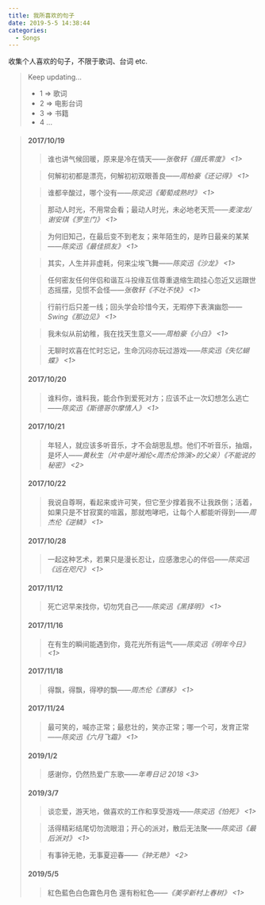 ```yaml
---
title: 我所喜欢的句子
date: 2019-5-5 14:38:44
categories:
  - Songs
---
```


收集个人喜欢的句子，不限于歌词、台词 etc.
> Keep updating...
>* 1 => 歌词
>* 2 => 电影台词
>* 3 => 书籍
>* 4 ...

> #### 2017/10/19
> > 谁也讲气候回暖，原来是冷在情天——*张敬轩《摄氏零度》 <1>*
> 
> > 何解初初都是漂亮，何解初初双眼善良——*周柏豪《还记得》 <1>*
> 
> > 谁都辛酸过，哪个没有——*陈奕迅《葡萄成熟时》 <1>*
> 
> > 那动人时光，不用常会看；最动人时光，未必地老天荒——*麦浚龙/谢安琪《罗生门》 <1>*
> 
> > 为何旧知己，在最后变不到老友；来年陌生的，是昨日最亲的某某——*陈奕迅《最佳损友》 <1>*
> 
> > 其实，人生并非虚耗，何来尘埃飞舞——*陈奕迅《沙龙》 <1>*
> 
> > 任何密友任何伴侣和谐互斗投缘互信尊重退缩生疏挂心忽近又远跟世态摇摆，见惯不会怪——*张敬轩《不吐不快》 <1>*
> 
> > 行前行后只差一线；回头学会珍惜今天，无暇停下表演幽怨——*Swing《那边见》 <1>*
> 
> > 我未似从前幼稚，我在找天生意义——*周柏豪《小白》 <1>*
> 
> > 无聊时欢喜在忙时忘记，生命沉闷亦玩过游戏——*陈奕迅《失忆蝴蝶》 <1>*
> 
> #### 2017/10/20
> > 谁料你，谁料我，能合作到爱死对方；应该不止一次幻想怎么逃亡——*陈奕迅《斯德哥尔摩情人》 <1>*
> 
> #### 2017/10/21
> > 年轻人，就应该多听音乐，才不会胡思乱想。他们不听音乐，抽烟，是坏人——*黄秋生（片中是叶湘伦<周杰伦饰演>的父亲）《不能说的秘密》 <2>*
> 
> #### 2017/10/22
> > 我说自尊啊，看起来或许可笑，但它至少撑着我不让我跌倒；活着，如果只是不甘寂寞的喧嚣，那就咆哮吧，让每个人都能听得到——*周杰伦《逆鳞》 <1>*
> 
> #### 2017/10/28
> > 一起这种艺术，若果只是漫长忍让，应感激忠心的伴侣——*陈奕迅《远在咫尺》 <1>*
> 
> #### 2017/11/12
> > 死亡迟早来找你，切勿凭自己——*陈奕迅《黑择明》 <1>*
> 
> #### 2017/11/16
> > 在有生的瞬间能遇到你，竟花光所有运气——*陈奕迅《明年今日》 <1>*
> 
> #### 2017/11/18
> > 得飘，得飘，得咿的飘——*周杰伦《漂移》 <1>*
> 
> #### 2017/11/24
> > 最可笑的，喊亦正常；最悲壮的，笑亦正常；哪一个可，发育正常——*陈奕迅《六月飞霜》 <1>*
> 
> #### 2019/1/2
> > 感谢你，仍然热爱广东歌——*年粤日记 2018 <3>*
>
> #### 2019/3/7
> > 谈恋爱，游天地，做喜欢的工作和享受游戏——*陈奕迅《怕死》 <1>*
>
> > 活得精彩结尾切勿流眼泪；开心的派对，散后无法聚——*陈奕迅《最后派对》 <1>*
>
> > 有事钟无艳，无事夏迎春——*《钟无艳》 <2>*
>
> #### 2019/5/5
> > 紅色藍色白色霧色月色 還有粉紅色——*《美孚新村上春树》 <1>*

